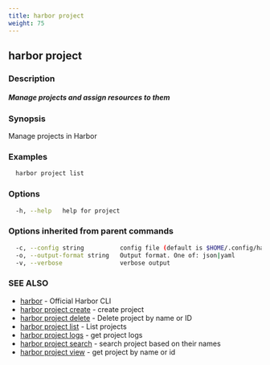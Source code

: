 ```yaml
---
title: harbor project
weight: 75
---
```

## harbor project

### Description

##### Manage projects and assign resources to them

### Synopsis

Manage projects in Harbor

### Examples

```sh
  harbor project list
```

### Options

```sh
  -h, --help   help for project
```

### Options inherited from parent commands

```sh
  -c, --config string          config file (default is $HOME/.config/harbor-cli/config.yaml)
  -o, --output-format string   Output format. One of: json|yaml
  -v, --verbose                verbose output
```

### SEE ALSO

* [harbor](harbor.md)	 - Official Harbor CLI
* [harbor project create](harbor-project-create.md)	 - create project
* [harbor project delete](harbor-project-delete.md)	 - Delete project by name or ID
* [harbor project list](harbor-project-list.md)	 - List projects
* [harbor project logs](harbor-project-logs.md)	 - get project logs
* [harbor project search](harbor-project-search.md)	 - search project based on their names
* [harbor project view](harbor-project-view.md)	 - get project by name or id

